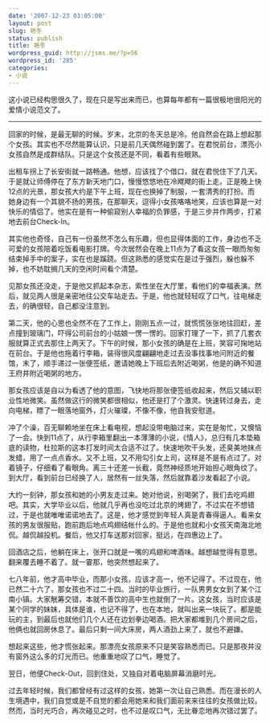 ```yaml
---
date: '2007-12-23 03:05:00'
layout: post
slug: 艳冬
status: publish
title: 艳冬
wordpress_guid: http://jsms.me/?p=56
wordpress_id: '285'
categories:
- 小说
---
```


这小说已经构思很久了，现在只是写出来而已，也算每年都有一篇很极地很阳光的爱情小说范文了。


* * *




回家的时候，是最无聊的时候。岁末，北京的冬天总是冷。他自然会在路上想起那个女孩。其实也不尽然能算认识，只是前几天偶然碰到罢了。在君悦前台，漂亮小女孩自然是成群结队。只是这个女孩还是不同，看着有些眼熟。


出租车拐上了长安街就一路畅通。他想，应该找了个借口，就在君悦住下了几天。于是就让师傅停在了东方新天地门口，慢慢悠悠地在冷飕飕的街上走。正是晚上快12点的光景，那女孩大约是下午上班，现在也换掉了制服，一套清秀的打扮。而她身边有一个其貌不扬的男孩，在那聊天，逗得小女孩咯咯地笑，应该也算是一对快乐的情侣了。他实在是有一种偷窥别人幸福的负罪感，于是三步并作两步，打紧地去前台Check-In。


其实他也奇怪，自己有一份虽然不怎么有乐趣，但也显得体面的工作，身边也不乏可爱的女孩陪着吃饭看电影打牌。今次居然会在晚上11点为了看这女孩一眼而匆匆结束掉手中的案子，实在也是蹊跷。但这熟悉的感觉实在是过于强烈，躲也躲不掉，也不妨耽搁几天的空闲时间看个清楚。


见那女孩还没走，于是他又抓起本杂志，索性坐在大厅里，看他们的幸福表演。然后，就见两人很是亲密地往公交车站走去。于是，他也就轻轻叹了口气，往电梯走去，的确很轻，自己都没注意到。


第二天，他的心思也全然不在了工作上，刚刚五点一过，就慌慌张张地往回赶，差点撞到玻璃门，吓得公司前台的小姑娘一愣一愣的。回家打理了一下，抓了几套衣服就算正式去那住上两天了。下午的时候，那小女孩的确是在上班，笑容可掬地站在前台。于是他也拖着行李箱，装得很风度翩翩地走过去没事找事地问附近的餐馆，末了，顺手递过一张便签纸，邀请她晚上下班后去附近喝粥，他是的确不知道王府井附近喝粥的地方。


那女孩应该是自以为看透了他的意图，飞快地将那张便签纸收起来，然后又辅以职业性地微笑。虽然做这行的微笑都很相似，他还是打了个激灵。快速转过身去，走向电梯，瞟了一眼落地窗外，灯火璀璨，不像不像，他自我安慰道。


冲了个澡，百无聊赖地坐在床上看电视，想起没带电脑过来，实在是匆忙，又懊恼了一会。快到11点了，从行李箱里翻出一本薄薄的小说，《情人》，总归有几本垫箱底的读物，杜拉斯的这本打发时间太合适不过了。快速地吹干头发，还臭美地抹点发蜡，用了一点点香水。又不上班，又不用勾引女上司，这样是不是有点过了。对着镜子，仔细看了看眼角。离三十还差一长截，竟然神经质地开始担心眼角纹了。到大厅，看到前台已经换了人，居然有一丝失落，然后就靠着沙发看起了小说。


大约一刻钟，那女孩和她的小男友走过来。她对他说，别喝粥了，我们去吃鸡翅吧。其实，大学毕业以后，他就几乎再也没吃过北京的烤翅了，不过实在不想错过，于是也就唯唯诺诺地去了。这是，他才感觉到年轻人真是青春得逼人。看来女孩的男友很服贴，跑前跑后地点鸡翅结帐什么的。于是他也就和小女孩天南海北地侃。越侃越投机。餐后，他又打车送那对回家，挺远，在四惠边上了。


回酒店之后，他躺在床上，张开口就是一嘴的鸡翅和啤酒味。越想越觉得有意思。翻来覆去睡不着了。就一霎那，他突然想起来了。


七八年前，他才高中毕业，而那小女孩，应该才高一，他不记得了。不过现在，他已然二十六了，那女孩也不过二十四。当时的毕业旅行，一队男男女女到了某个江南小镇。大家觥筹交错，本就不善饮的高中生也就倒了一片。这女孩，当时应该是某个同学的妹妹，具体是谁，也记不得了，也在本地，就叫出来一块玩了。都是能玩的主，到最后也就他们几个人还在边划拳边喝酒。把大家都堆到几个房间之后，他俩也就回房休息了。最后只剩一间大床房，两人酒劲上来了，就也不避嫌。


想起来这些，他才慌张起来。那漂亮女孩原来不只是笑容熟悉而已。只是那夜并没有窗外这么多的灯光而已。他重重地叹了口气，睡觉了。


翌日，他便Check-Out，回到住处，又独自对着电脑屏幕消磨时光。


过去年轻时候，我们都曾经有过这样的女孩，她第一次让自己熟悉。而在漫长的人生境遇中，我们自觉或是不自觉的都会用她来和我们面前来来往往的女孩做比较。然而，当时光巧合，再次碰见之时，也不过是叹口气，无比眷恋地再次错过罢了。
